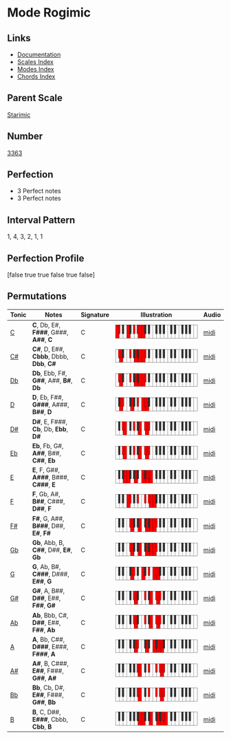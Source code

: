 # Mode Rogimic

## Links

- [Documentation](index.md)
- [Scales Index](Scales.md)
- [Modes Index](Modes.md)
- [Chords Index](Chords.md)

## Parent Scale

[Starimic](ScaleStarimic.md)

## Number

[3363](https://ianring.com/musictheory/scales/3363)

## Perfection

- 3 Perfect notes
- 3 Perfect notes

## Interval Pattern

1, 4, 3, 2, 1, 1

## Perfection Profile

[false true true false true false]

## Permutations

| Tonic | Notes | Signature | Illustration | Audio |
|-------|-------|-----------|--------------|-------|
| [C](ModeCNaturalRogimic.md) | **C**, Db, E#, **F###**, G###, **A##**, **C** | C | ![CNaturalRogimic](ModeCNaturalRogimic.png) | [midi](https://github.com/edipermadi/music/blob/main/docs/ModeCNaturalRogimic.mid?raw=true) |
| [C#](ModeCSharpRogimic.md) | **C#**, D, E##, **Cbbb**, Dbbb, **Dbb**, **C#** | C | ![CSharpRogimic](ModeCSharpRogimic.png) | [midi](https://github.com/edipermadi/music/blob/main/docs/ModeCSharpRogimic.mid?raw=true) |
| [Db](ModeDFlatRogimic.md) | **Db**, Ebb, F#, **G##**, A##, **B#**, **Db** | C | ![DFlatRogimic](ModeDFlatRogimic.png) | [midi](https://github.com/edipermadi/music/blob/main/docs/ModeDFlatRogimic.mid?raw=true) |
| [D](ModeDNaturalRogimic.md) | **D**, Eb, F##, **G###**, A###, **B##**, **D** | C | ![DNaturalRogimic](ModeDNaturalRogimic.png) | [midi](https://github.com/edipermadi/music/blob/main/docs/ModeDNaturalRogimic.mid?raw=true) |
| [D#](ModeDSharpRogimic.md) | **D#**, E, F###, **Cb**, Db, **Ebb**, **D#** | C | ![DSharpRogimic](ModeDSharpRogimic.png) | [midi](https://github.com/edipermadi/music/blob/main/docs/ModeDSharpRogimic.mid?raw=true) |
| [Eb](ModeEFlatRogimic.md) | **Eb**, Fb, G#, **A##**, B##, **C##**, **Eb** | C | ![EFlatRogimic](ModeEFlatRogimic.png) | [midi](https://github.com/edipermadi/music/blob/main/docs/ModeEFlatRogimic.mid?raw=true) |
| [E](ModeENaturalRogimic.md) | **E**, F, G##, **A###**, B###, **C###**, **E** | C | ![ENaturalRogimic](ModeENaturalRogimic.png) | [midi](https://github.com/edipermadi/music/blob/main/docs/ModeENaturalRogimic.mid?raw=true) |
| [F](ModeFNaturalRogimic.md) | **F**, Gb, A#, **B##**, C###, **D##**, **F** | C | ![FNaturalRogimic](ModeFNaturalRogimic.png) | [midi](https://github.com/edipermadi/music/blob/main/docs/ModeFNaturalRogimic.mid?raw=true) |
| [F#](ModeFSharpRogimic.md) | **F#**, G, A##, **B###**, D##, **E#**, **F#** | C | ![FSharpRogimic](ModeFSharpRogimic.png) | [midi](https://github.com/edipermadi/music/blob/main/docs/ModeFSharpRogimic.mid?raw=true) |
| [Gb](ModeGFlatRogimic.md) | **Gb**, Abb, B, **C##**, D##, **E#**, **Gb** | C | ![GFlatRogimic](ModeGFlatRogimic.png) | [midi](https://github.com/edipermadi/music/blob/main/docs/ModeGFlatRogimic.mid?raw=true) |
| [G](ModeGNaturalRogimic.md) | **G**, Ab, B#, **C###**, D###, **E##**, **G** | C | ![GNaturalRogimic](ModeGNaturalRogimic.png) | [midi](https://github.com/edipermadi/music/blob/main/docs/ModeGNaturalRogimic.mid?raw=true) |
| [G#](ModeGSharpRogimic.md) | **G#**, A, B##, **D##**, E##, **F##**, **G#** | C | ![GSharpRogimic](ModeGSharpRogimic.png) | [midi](https://github.com/edipermadi/music/blob/main/docs/ModeGSharpRogimic.mid?raw=true) |
| [Ab](ModeAFlatRogimic.md) | **Ab**, Bbb, C#, **D##**, E##, **F##**, **Ab** | C | ![AFlatRogimic](ModeAFlatRogimic.png) | [midi](https://github.com/edipermadi/music/blob/main/docs/ModeAFlatRogimic.mid?raw=true) |
| [A](ModeANaturalRogimic.md) | **A**, Bb, C##, **D###**, E###, **F###**, **A** | C | ![ANaturalRogimic](ModeANaturalRogimic.png) | [midi](https://github.com/edipermadi/music/blob/main/docs/ModeANaturalRogimic.mid?raw=true) |
| [A#](ModeASharpRogimic.md) | **A#**, B, C###, **E##**, F###, **G##**, **A#** | C | ![ASharpRogimic](ModeASharpRogimic.png) | [midi](https://github.com/edipermadi/music/blob/main/docs/ModeASharpRogimic.mid?raw=true) |
| [Bb](ModeBFlatRogimic.md) | **Bb**, Cb, D#, **E##**, F###, **G##**, **Bb** | C | ![BFlatRogimic](ModeBFlatRogimic.png) | [midi](https://github.com/edipermadi/music/blob/main/docs/ModeBFlatRogimic.mid?raw=true) |
| [B](ModeBNaturalRogimic.md) | **B**, C, D##, **E###**, Cbbb, **Cbb**, **B** | C | ![BNaturalRogimic](ModeBNaturalRogimic.png) | [midi](https://github.com/edipermadi/music/blob/main/docs/ModeBNaturalRogimic.mid?raw=true) |

